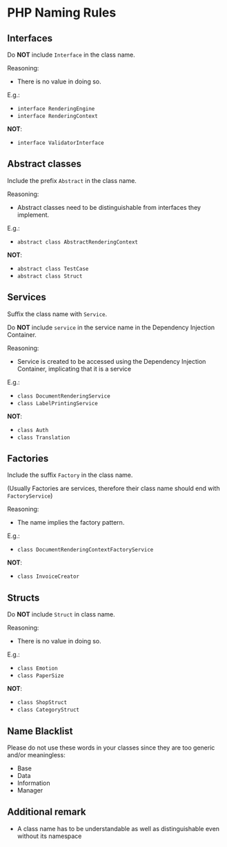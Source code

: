 # PHP Naming Rules

## Interfaces
Do **NOT** include `Interface` in the class name.

Reasoning:
- There is no value in doing so.

E.g.:

- `interface RenderingEngine`
- `interface RenderingContext`

**NOT**:
- `interface ValidatorInterface`


## Abstract classes
Include the prefix `Abstract` in the class name.

Reasoning:
- Abstract classes need to be distinguishable from interfaces they implement.

E.g.:

- `abstract class AbstractRenderingContext`

**NOT**:
- `abstract class TestCase`
- `abstract class Struct`

## Services
Suffix the class name with `Service`.

Do **NOT** include `service` in the service name in the Dependency Injection Container.

Reasoning:
- Service is created to be accessed using the Dependency Injection Container, implicating that it is a service

E.g.:
- `class DocumentRenderingService`
- `class LabelPrintingService`

**NOT**:
- `class Auth`
- `class Translation`

## Factories
Include the suffix `Factory` in the class name.

(Usually Factories are services, therefore their class name should end with `FactoryService`)

Reasoning:
- The name implies the factory pattern.

E.g.:
- `class DocumentRenderingContextFactoryService`
 
**NOT**:
- `class InvoiceCreator`

## Structs
Do **NOT** include `Struct` in class name.

Reasoning:
- There is no value in doing so.

E.g.:
- `class Emotion`
- `class PaperSize`

**NOT**:
- `class ShopStruct`
- `class CategoryStruct`

## Name Blacklist
Please do not use these words in your classes since they are too generic and/or meaningless:
- Base
- Data
- Information
- Manager

## Additional remark
- A class name has to be understandable as well as distinguishable even without its namespace
